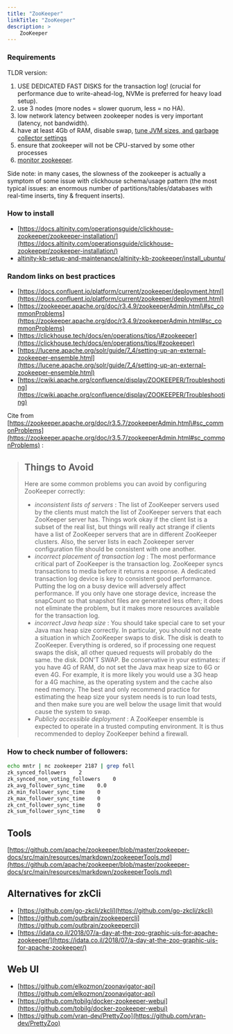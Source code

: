 ```yaml
---
title: "ZooKeeper"
linkTitle: "ZooKeeper"
description: >
    ZooKeeper
---
```


### Requirements

TLDR version:

1) USE DEDICATED FAST DISKS for the transaction log! (crucial for performance due to write-ahead-log, NVMe is preferred for heavy load setup).
2) use 3 nodes (more nodes = slower quorum, less = no HA).
3) low network latency between zookeeper nodes is very important (latency, not bandwidth).
4) have at least 4Gb of RAM, disable swap, [tune JVM sizes, and garbage collector settings](https://kb.altinity.com/altinity-kb-setup-and-maintenance/altinity-kb-zookeeper/jvm-sizes-and-garbage-collector-settings/)
5) ensure that zookeeper will not be CPU-starved by some other processes
6) [monitor zookeeper](https://kb.altinity.com/altinity-kb-setup-and-maintenance/altinity-kb-zookeeper/zookeeper-monitoring/).

Side note:
in many cases, the slowness of the zookeeper is actually a symptom of some issue with clickhouse schema/usage pattern (the most typical issues: an enormous number of partitions/tables/databases with real-time inserts, tiny & frequent inserts).

### How to install

* [https://docs.altinity.com/operationsguide/clickhouse-zookeeper/zookeeper-installation/](https://docs.altinity.com/operationsguide/clickhouse-zookeeper/zookeeper-installation/)
* [altinity-kb-setup-and-maintenance/altinity-kb-zookeeper/install_ubuntu/](/altinity-kb-setup-and-maintenance/altinity-kb-zookeeper/install_ubuntu/)

### Random links on best practices

* [https://docs.confluent.io/platform/current/zookeeper/deployment.html](https://docs.confluent.io/platform/current/zookeeper/deployment.html)
* [https://zookeeper.apache.org/doc/r3.4.9/zookeeperAdmin.html\#sc_commonProblems](https://zookeeper.apache.org/doc/r3.4.9/zookeeperAdmin.html#sc_commonProblems)
* [https://clickhouse.tech/docs/en/operations/tips/\#zookeeper](https://clickhouse.tech/docs/en/operations/tips/#zookeeper)
* [https://lucene.apache.org/solr/guide/7_4/setting-up-an-external-zookeeper-ensemble.html](https://lucene.apache.org/solr/guide/7_4/setting-up-an-external-zookeeper-ensemble.html)
* [https://cwiki.apache.org/confluence/display/ZOOKEEPER/Troubleshooting](https://cwiki.apache.org/confluence/display/ZOOKEEPER/Troubleshooting)

Cite from [https://zookeeper.apache.org/doc/r3.5.7/zookeeperAdmin.html\#sc_commonProblems](https://zookeeper.apache.org/doc/r3.5.7/zookeeperAdmin.html#sc_commonProblems) :

> ## Things to Avoid
>
> Here are some common problems you can avoid by configuring ZooKeeper correctly:
>
> * _inconsistent lists of servers_ : The list of ZooKeeper servers used by the clients must match the list of ZooKeeper servers that each ZooKeeper server has. Things work okay if the client list is a subset of the real list, but things will really act strange if clients have a list of ZooKeeper servers that are in different ZooKeeper clusters. Also, the server lists in each Zookeeper server configuration file should be consistent with one another.
> * _incorrect placement of transaction log_ : The most performance critical part of ZooKeeper is the transaction log. ZooKeeper syncs transactions to media before it returns a response. A dedicated transaction log device is key to consistent good performance. Putting the log on a busy device will adversely affect performance. If you only have one storage device, increase the snapCount so that snapshot files are generated less often; it does not eliminate the problem, but it makes more resources available for the transaction log.
> * _incorrect Java heap size_ : You should take special care to set your Java max heap size correctly. In particular, you should not create a situation in which ZooKeeper swaps to disk. The disk is death to ZooKeeper. Everything is ordered, so if processing one request swaps the disk, all other queued requests will probably do the same. the disk. DON'T SWAP. Be conservative in your estimates: if you have 4G of RAM, do not set the Java max heap size to 6G or even 4G. For example, it is more likely you would use a 3G heap for a 4G machine, as the operating system and the cache also need memory. The best and only recommend practice for estimating the heap size your system needs is to run load tests, and then make sure you are well below the usage limit that would cause the system to swap.
> * _Publicly accessible deployment_ : A ZooKeeper ensemble is expected to operate in a trusted computing environment. It is thus recommended to deploy ZooKeeper behind a firewall.


### How to check number of followers:

```bash
echo mntr | nc zookeeper 2187 | grep foll
zk_synced_followers    2
zk_synced_non_voting_followers    0
zk_avg_follower_sync_time    0.0
zk_min_follower_sync_time    0
zk_max_follower_sync_time    0
zk_cnt_follower_sync_time    0
zk_sum_follower_sync_time    0
```

## Tools

[https://github.com/apache/zookeeper/blob/master/zookeeper-docs/src/main/resources/markdown/zookeeperTools.md](https://github.com/apache/zookeeper/blob/master/zookeeper-docs/src/main/resources/markdown/zookeeperTools.md)

## Alternatives for zkCli

* [https://github.com/go-zkcli/zkcli](https://github.com/go-zkcli/zkcli)
* [https://github.com/outbrain/zookeepercli](https://github.com/outbrain/zookeepercli)
* [https://idata.co.il/2018/07/a-day-at-the-zoo-graphic-uis-for-apache-zookeeper/](https://idata.co.il/2018/07/a-day-at-the-zoo-graphic-uis-for-apache-zookeeper/)

## Web UI

* [https://github.com/elkozmon/zoonavigator-api](https://github.com/elkozmon/zoonavigator-api)
* [https://github.com/tobilg/docker-zookeeper-webui](https://github.com/tobilg/docker-zookeeper-webui)
* [https://github.com/vran-dev/PrettyZoo](https://github.com/vran-dev/PrettyZoo)
